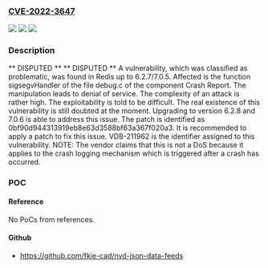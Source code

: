### [CVE-2022-3647](https://cve.mitre.org/cgi-bin/cvename.cgi?name=CVE-2022-3647)
![](https://img.shields.io/static/v1?label=Product&message=Redis&color=blue)
![](https://img.shields.io/static/v1?label=Version&message=%3D%206.2.0%20&color=brighgreen)
![](https://img.shields.io/static/v1?label=Vulnerability&message=CWE-404%20Denial%20of%20Service&color=brighgreen)

### Description

** DISPUTED ** ** DISPUTED ** A vulnerability, which was classified as problematic, was found in Redis up to 6.2.7/7.0.5. Affected is the function sigsegvHandler of the file debug.c of the component Crash Report. The manipulation leads to denial of service. The complexity of an attack is rather high. The exploitability is told to be difficult. The real existence of this vulnerability is still doubted at the moment. Upgrading to version 6.2.8 and 7.0.6 is able to address this issue. The patch is identified as 0bf90d944313919eb8e63d3588bf63a367f020a3. It is recommended to apply a patch to fix this issue. VDB-211962 is the identifier assigned to this vulnerability. NOTE: The vendor claims that this is not a DoS because it applies to the crash logging mechanism which is triggered after a crash has occurred.

### POC

#### Reference
No PoCs from references.

#### Github
- https://github.com/fkie-cad/nvd-json-data-feeds

